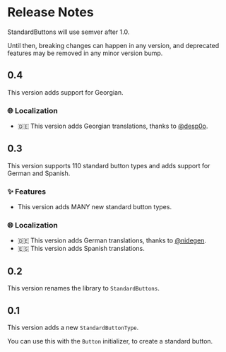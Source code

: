 # Release Notes

StandardButtons will use semver after 1.0. 

Until then, breaking changes can happen in any version, and deprecated features may be removed in any minor version bump.


## 0.4

This version adds support for Georgian. 

### 🌐 Localization

* 🇩🇪 This version adds Georgian translations, thanks to [@desp0o](https://github.com/desp0o). 


## 0.3

This version supports 110 standard button types and adds support for German and Spanish. 

### ✨ Features

* This version adds MANY new standard button types.

### 🌐 Localization

* 🇩🇪 This version adds German translations, thanks to [@nidegen](https://github.com/nidegen). 
* 🇪🇸 This version adds Spanish translations. 


## 0.2

This version renames the library to `StandardButtons`. 


## 0.1

This version adds a new `StandardButtonType`.

You can use this with the `Button` initializer, to create a standard button. 
